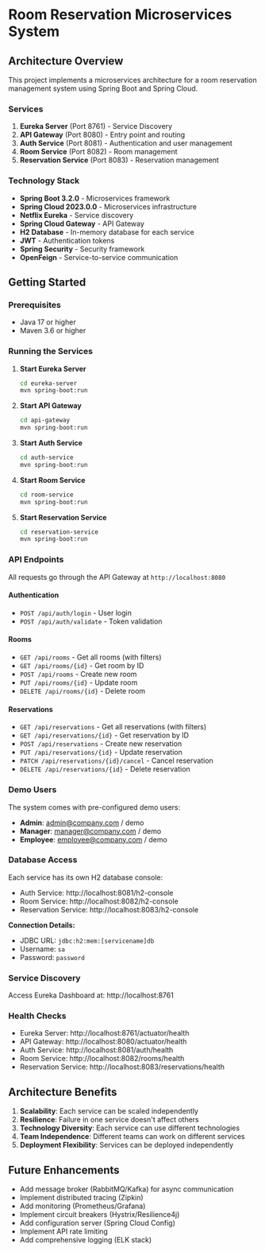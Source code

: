# Room Reservation Microservices System

## Architecture Overview

This project implements a microservices architecture for a room reservation management system using Spring Boot and Spring Cloud.

### Services

1. **Eureka Server** (Port 8761) - Service Discovery
2. **API Gateway** (Port 8080) - Entry point and routing
3. **Auth Service** (Port 8081) - Authentication and user management
4. **Room Service** (Port 8082) - Room management
5. **Reservation Service** (Port 8083) - Reservation management

### Technology Stack

- **Spring Boot 3.2.0** - Microservices framework
- **Spring Cloud 2023.0.0** - Microservices infrastructure
- **Netflix Eureka** - Service discovery
- **Spring Cloud Gateway** - API Gateway
- **H2 Database** - In-memory database for each service
- **JWT** - Authentication tokens
- **Spring Security** - Security framework
- **OpenFeign** - Service-to-service communication

## Getting Started

### Prerequisites

- Java 17 or higher
- Maven 3.6 or higher

### Running the Services

1. **Start Eureka Server**
   ```bash
   cd eureka-server
   mvn spring-boot:run
   ```

2. **Start API Gateway**
   ```bash
   cd api-gateway
   mvn spring-boot:run
   ```

3. **Start Auth Service**
   ```bash
   cd auth-service
   mvn spring-boot:run
   ```

4. **Start Room Service**
   ```bash
   cd room-service
   mvn spring-boot:run
   ```

5. **Start Reservation Service**
   ```bash
   cd reservation-service
   mvn spring-boot:run
   ```

### API Endpoints

All requests go through the API Gateway at `http://localhost:8080`

#### Authentication
- `POST /api/auth/login` - User login
- `POST /api/auth/validate` - Token validation

#### Rooms
- `GET /api/rooms` - Get all rooms (with filters)
- `GET /api/rooms/{id}` - Get room by ID
- `POST /api/rooms` - Create new room
- `PUT /api/rooms/{id}` - Update room
- `DELETE /api/rooms/{id}` - Delete room

#### Reservations
- `GET /api/reservations` - Get all reservations (with filters)
- `GET /api/reservations/{id}` - Get reservation by ID
- `POST /api/reservations` - Create new reservation
- `PUT /api/reservations/{id}` - Update reservation
- `PATCH /api/reservations/{id}/cancel` - Cancel reservation
- `DELETE /api/reservations/{id}` - Delete reservation

### Demo Users

The system comes with pre-configured demo users:

- **Admin**: admin@company.com / demo
- **Manager**: manager@company.com / demo
- **Employee**: employee@company.com / demo

### Database Access

Each service has its own H2 database console:

- Auth Service: http://localhost:8081/h2-console
- Room Service: http://localhost:8082/h2-console
- Reservation Service: http://localhost:8083/h2-console

**Connection Details:**
- JDBC URL: `jdbc:h2:mem:[servicename]db`
- Username: `sa`
- Password: `password`

### Service Discovery

Access Eureka Dashboard at: http://localhost:8761

### Health Checks

- Eureka Server: http://localhost:8761/actuator/health
- API Gateway: http://localhost:8080/actuator/health
- Auth Service: http://localhost:8081/auth/health
- Room Service: http://localhost:8082/rooms/health
- Reservation Service: http://localhost:8083/reservations/health

## Architecture Benefits

1. **Scalability**: Each service can be scaled independently
2. **Resilience**: Failure in one service doesn't affect others
3. **Technology Diversity**: Each service can use different technologies
4. **Team Independence**: Different teams can work on different services
5. **Deployment Flexibility**: Services can be deployed independently

## Future Enhancements

- Add message broker (RabbitMQ/Kafka) for async communication
- Implement distributed tracing (Zipkin)
- Add monitoring (Prometheus/Grafana)
- Implement circuit breakers (Hystrix/Resilience4j)
- Add configuration server (Spring Cloud Config)
- Implement API rate limiting
- Add comprehensive logging (ELK stack)